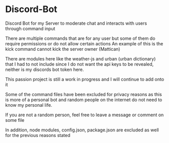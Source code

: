# Discord-Bot
Discord Bot for my Server to moderate chat and interacts with users through command input

There are multiple commands that are for any user but some of them do require permissions or do not allow certain actions
An example of this is the kick command cannot kick the server owner (Mattican)

There are modules here like the weather-js and urban (urban dictionary) that I had to not include since 
I do not want the api keys to be revealed, neither is my discords bot token here.

This passion project is still a work in progress and I will continue to add onto it

Some of the command files have been excluded for privacy reasons as this is more of a personal bot and random people
on the internet do not need to know my personal life. 

If you are not a random person, feel free to leave a message or comment on some file

In addition, node modules, config.json, package.json are excluded as well for the previous reasons stated
